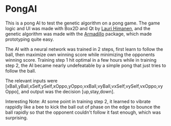 
# PongAI

This is a pong AI to test the genetic algorithm on a pong game. The game logic and UI was made with Box2D and Qt by [Lauri Himanen](https://github.com/lauri-codes), and the genetic algorithm was made with the [Armadillo](http://arma.sourceforge.net/) package, which made prototyping quite easy.

The AI with a neural network was trained in 2 steps, first learn to follow the ball, then maximize own winning score while minimizing the opponents winning score. Training step 1 hit optimal in a few hours while in training step 2, the AI became nearly undefeatable by a simple pong that just tries to follow the ball.

The relevant inputs were [xBall,yBall,xSelf,ySelf,xOppo,yOppo,vxBall,vyBall,vxSelf,vySelf,vxOppo,vyOppo], and output was the decision [up,stay,down].

Interesting Note:
At some point in training step 2, it learned to vibrate rappidly like a bee to kick the ball out of phase on the edge to bounce the ball rapidly so that the opponent couldn't follow it fast enough, which was surprising.
